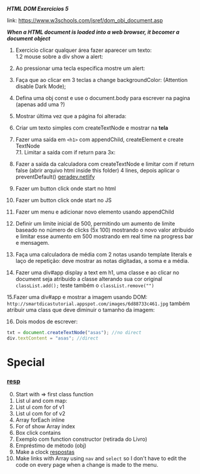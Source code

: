 **_HTML DOM Exercicios 5_**

link: https://www.w3schools.com/jsref/dom_obj_document.asp

**_When a HTML document is loaded into a web browser, it becomer a document object_**

1. Exercicio clicar qualquer área fazer aparecer um texto:  
   1.2 mouse sobre a div show a alert:

2. Ao pressionar uma tecla especifica mostre um alert:

3. Faça que ao clicar em 3 teclas a change backgroundColor: (Attention disable Dark Mode);

4. Defina uma obj const e use o document.body para escrever na pagina (apenas add uma ?)

5. Mostrar última vez que a página foi alterada:

6. Criar um texto simples com createTextNode e mostrar na **tela**

7. Fazer uma saída em `<h1>` com appendChild, createElement e create TextNode  
   7.1. Limitar a saída com if return para 3x:

8. Fazer a saída da calculadora com createTextNode e limitar com if return false (abrir arquivo html inside this folder) 4 lines, depois aplicar o preventDefault()
   <a href="https://geradev.netlify.app/js_exercises/js_exercicio_5_question_8.html" target="_blank">geradev.netlify</a>

9. Fazer um button click onde start no html

10. Fazer um button click onde start no JS

11. Fazer um menu e adicionar novo elemento usando appendChild

12. Definir um limite inicial de 500, permitindo um aumento de limite baseado no número de clicks (5x 100) mostrando o novo valor atribuido e limitar esse aumento em 500 mostrando em real time na progress bar e mensagem.

13. Faça uma calculadora de média com 2 notas usando template literals e laço de repetição: deve mostrar as notas digitadas, a soma e a média.

14. Fazer uma div#app display a text em h1, uma classe e ao clicar no document seja atribuido a classe alterando sua cor original `classList.add();` teste também o `classList.remove("")`

15.Fazer uma div#app e mostrar a imagem usando DOM: `http://smartdicastutorial.appspot.com/images/6d88733c461.jpg` também atribuir uma class que deve diminuir o tamanho da imagem:

16. Dois modos de escrever:

```js
txt = document.createTextNode("asas"); //no direct
div.textContent = "asas"; //direct
```

# Special

### [resp](https://github.com/kelvinbiffi/javascript-book/blob/master/18.Empr%C3%A9stimo%20de%20m%C3%A9todo/script.js)

0. Start with => first class function
1. List ul and com map:
2. List ul com for of v1
3. List ul com for of v2
4. Array forEach inline
5. For of show Array index
6. Box click contains
7. Exemplo com function constructor (retirada do Livro)
8. Empréstimo de método (obj)
9. Make a clock [respostas](https://gist.github.com/geraldotech/017b5431d853b37af18e0c7fbab97246)
10. Make links with Array using `nav` and `select` so I don't have to edit the code on every page when a change is made to the menu.
